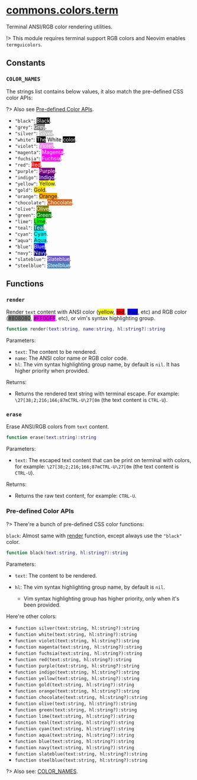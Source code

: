 <!-- markdownlint-disable MD001 MD013 MD034 MD033 MD051 MD024 -->

# [commons.colors.term](https://github.com/linrongbin16/commons.nvim/blob/main/lua/commons/colors/term.lua)

Terminal ANSI/RGB color rendering utilities.

!> This module requires terminal support RGB colors and Neovim enables `termguicolors`.

## Constants

### `COLOR_NAMES`

The strings list contains below values, it also match the pre-defined CSS color APIs:

?> Also see [Pre-defined Color APIs](#pre-defined-color-apis).

- `"black"`: <span style='background-color:black; color:white'>Black</span>.
- `"grey"`: <span style='background-color:grey; color:white'>Grey</span>.
- `"silver"`: <span style='background-color:silver; color:white'>Silver</span>.
- `"white"`: <span style='background-color:black; color:white'>The<span style='background-color:white; color:black'> White </span>color</span>.
- `"violet"`: <span style='background-color:violet; color:white'>Violet</span>.
- `"magenta"`: <span style='background-color:magenta; color:white'>Magenta</span>.
- `"fuchsia"`: <span style='background-color:fuchsia; color:white'>Fuchsia</span>.
- `"red"`: <span style='background-color:red; color:white'>Red</span>.
- `"purple"`: <span style='background-color:purple; color:white'>Purple</span>.
- `"indigo"`: <span style='background-color:indigo; color:white'>Indigo</span>.
- `"yellow"`: <span style='background-color:yellow'>Yellow</span>.
- `"gold"`: <span style='background-color:gold'>Gold</span>.
- `"orange"`: <span style='background-color:orange'>Orange</span>.
- `"chocolate"`: <span style='background-color:chocolate; color:white'>Chocolate</span>.
- `"olive"`: <span style='background-color:olive; color:white'>Olive</span>.
- `"green"`: <span style='background-color:green; color:white'>Green</span>.
- `"lime"`: <span style='background-color:lime'>Lime</span>.
- `"teal"`: <span style='background-color:teal; color:white'>Teal</span>.
- `"cyan"`: <span style='background-color:cyan'>Cyan</span>.
- `"aqua"`: <span style='background-color:aqua'>Aqua</span>.
- `"blue"`: <span style='background-color:blue; color:white'>Blue</span>.
- `"navy"`: <span style='background-color:navy; color:white'>Navy</span>.
- `"slateblue"`: <span style='background-color:slateblue; color:white'>Slateblue</span>.
- `"steelblue"`: <span style='background-color:steelblue; color:white'>Steelblue</span>.

## Functions

### `render`

Render `text` content with ANSI color (<span style='background-color:yellow'>yellow</span>, <span style='background-color:red'>red</span>, <span style='background-color:blue'>blue</span>, etc) and RGB color (<span style='background-color:#808080'>#808080</span>, <span style='background-color:#FF00FF'>#FF00FF</span>, etc), or vim's syntax highlighting group.

```lua
function render(text:string, name:string, hl:string?):string
```

Parameters:

- `text`: The content to be rendered.
- `name`: The ANSI color name or RGB color code.
- `hl`: The vim syntax highlighting group name, by default is `nil`. It has higher priority when provided.

Returns:

- Returns the rendered text string with terminal escape. For example: `\27[38;2;216;166;87mCTRL-U\27[0m` (the text content is `CTRL-U`).

### `erase`

Erase ANSI/RGB colors from `text` content.

```lua
function erase(text:string):string
```

Parameters:

- `text`: The escaped text content that can be print on terminal with colors, for example: `\27[38;2;216;166;87mCTRL-U\27[0m` (the text content is `CTRL-U`).

Returns:

- Returns the raw text content, for example: `CTRL-U`.

### Pre-defined Color APIs

?> There're a bunch of pre-defined CSS color functions:

`black`: Almost same with [render](#render) function, except always use the `"black"` color.

```lua
function black(text:string, hl:string?):string
```

Parameters:

- `text`: The content to be rendered.
- `hl`: The vim syntax highlighting group name, by default is `nil`.

  - Vim syntax highlighting group has higher priority, only when it's been provided.

Here're other colors:

- `function silver(text:string, hl:string?):string`
- `function white(text:string, hl:string?):string`
- `function violet(text:string, hl:string?):string`
- `function magenta(text:string, hl:string?):string`
- `function fuchsia(text:string, hl:string?):string`
- `function red(text:string, hl:string?):string`
- `function purple(text:string, hl:string?):string`
- `function indigo(text:string, hl:string?):string`
- `function yellow(text:string, hl:string?):string`
- `function gold(text:string, hl:string?):string`
- `function orange(text:string, hl:string?):string`
- `function chocolate(text:string, hl:string?):string`
- `function olive(text:string, hl:string?):string`
- `function green(text:string, hl:string?):string`
- `function lime(text:string, hl:string?):string`
- `function teal(text:string, hl:string?):string`
- `function cyan(text:string, hl:string?):string`
- `function aqua(text:string, hl:string?):string`
- `function blue(text:string, hl:string?):string`
- `function navy(text:string, hl:string?):string`
- `function slateblue(text:string, hl:string?):string`
- `function steelblue(text:string, hl:string?):string`

?> Also see: [COLOR_NAMES](#color_names).
